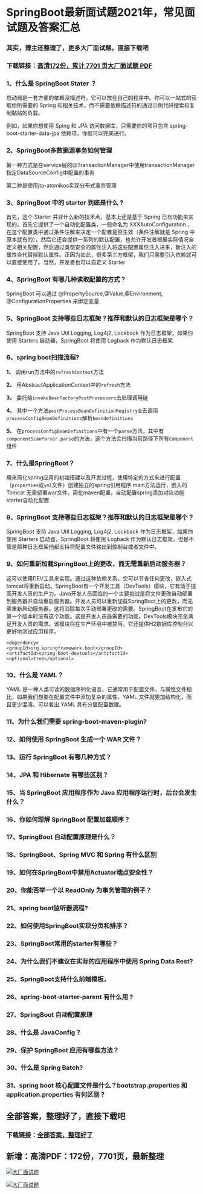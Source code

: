 # SpringBoot最新面试题2021年，常见面试题及答案汇总

### 其实，博主还整理了，更多大厂面试题，直接下载吧

### 下载链接：[高清172份，累计 7701 页大厂面试题  PDF](https://github.com/souyunku/DevBooks/blob/master/docs/index.md)



### 1、什么是 SpringBoot Stater ？

启动器是一套方便的依赖没描述符，它可以放在自己的程序中。你可以一站式的获取你所需要的 Spring 和相关技术，而不需要依赖描述符的通过示例代码搜索和复制黏贴的负载。

例如，如果你想使用 Sping 和 JPA 访问数据库，只需要你的项目包含 spring-boot-starter-data-jpa 依赖项，你就可以完美进行。


### 2、SpringBoot多数据源事务如何管理

第一种方式是在service层的@TransactionManager中使用transactionManager指定DataSourceConfig中配置的事务

第二种是使用jta-atomikos实现分布式事务管理


### 3、SpringBoot 中的 starter 到底是什么 ?

首先，这个 Starter 并非什么新的技术点，基本上还是基于 Spring 已有功能来实现的。首先它提供了一个自动化配置类，一般命名为 XXXAutoConfiguration ，在这个配置类中通过条件注解来决定一个配置是否生效（条件注解就是 Spring 中原本就有的），然后它还会提供一系列的默认配置，也允许开发者根据实际情况自定义相关配置，然后通过类型安全的属性注入将这些配置属性注入进来，新注入的属性会代替掉默认属性。正因为如此，很多第三方框架，我们只需要引入依赖就可以直接使用了。当然，开发者也可以自定义 Starter


### 4、SpringBoot 有哪几种读取配置的方式？

SpringBoot 可以通过 @PropertySource,@Value,@Environment, @ConfigurationProperties 来绑定变量


### 5、SpringBoot 支持哪些日志框架？推荐和默认的日志框架是哪个？

SpringBoot 支持 Java Util Logging, Log4j2, Lockback 作为日志框架，如果你使用 Starters 启动器，SpringBoot 将使用 Logback 作为默认日志框架.


### 6、spring boot扫描流程?

**1、** 调用run方法中的`refreshContext`方法

**2、** 用AbstractApplicationContext中的`refresh`方法

**3、** 委托给`invokeBeanFactoryPostProcessors`去处理调用链

**4、** 其中一个方法`postProcessBeanDefinitionRegistry会`去调用`processConfigBeanDefinitions`解析`beandefinitions`

**5、** 在`processConfigBeanDefinitions`中有一个`parse`方法，其中有`componentScanParser.parse`的方法，这个方法会扫描当前路径下所有`Component`组件


### 7、什么是SpringBoot？

用来简化spring应用的初始搭建以及开发过程，使用特定的方式来进行配置（`properties`或`yml`文件）创建独立的spring引用程序 main方法运行，嵌入的Tomcat 无需部署war文件，简化maven配置，自动配置spring添加对应功能starter自动化配置


### 8、SpringBoot 支持哪些日志框架？推荐和默认的日志框架是哪个？

SpringBoot 支持 Java Util Logging, Log4j2, Lockback 作为日志框架，如果你使用 Starters 启动器，SpringBoot 将使用 Logback 作为默认日志框架，但是不管是那种日志框架他都支持将配置文件输出到控制台或者文件中。


### 9、如何重新加载SpringBoot上的更改，而无需重新启动服务器？

这可以使用DEV工具来实现。通过这种依赖关系，您可以节省任何更改，嵌入式tomcat将重新启动。SpringBoot有一个开发工具（DevTools）模块，它有助于提高开发人员的生产力。Java开发人员面临的一个主要挑战是将文件更改自动部署到服务器并自动重启服务器。开发人员可以重新加载SpringBoot上的更改，而无需重新启动服务器。这将消除每次手动部署更改的需要。SpringBoot在发布它的第一个版本时没有这个功能。这是开发人员最需要的功能。DevTools模块完全满足开发人员的需求。该模块将在生产环境中被禁用。它还提供H2数据库控制台以更好地测试应用程序。

```
<dependency>
<groupId>org.springframework.boot</groupId>
<artifactId>spring-boot-devtools</artifactId>
<optional>true</optional>
```


### 10、什么是 YAML？

YAML 是一种人类可读的数据序列化语言。它通常用于配置文件。与属性文件相比，如果我们想要在配置文件中添加复杂的属性，YAML 文件就更加结构化，而且更少混淆。可以看出 YAML 具有分层配置数据。


### 11、为什么我们需要 spring-boot-maven-plugin?
### 12、如何使用 SpringBoot 生成一个 WAR 文件？
### 13、运行 SpringBoot 有哪几种方式？
### 14、JPA 和 Hibernate 有哪些区别？
### 15、当 SpringBoot 应用程序作为 Java 应用程序运行时，后台会发生什么？
### 16、你如何理解 SpringBoot 配置加载顺序？
### 17、SpringBoot 自动配置原理是什么？
### 18、SpringBoot、Spring MVC 和 Spring 有什么区别
### 19、如何在SpringBoot中禁用Actuator端点安全性？
### 20、你能否举一个以 ReadOnly 为事务管理的例子？
### 21、spring boot监听器流程?
### 22、如何使用SpringBoot实现分页和排序？
### 23、SpringBoot常用的starter有哪些？
### 24、为什么我们不建议在实际的应用程序中使用 Spring Data Rest?
### 25、SpringBoot支持什么前端模板，
### 26、spring-boot-starter-parent 有什么用 ?
### 27、SpringBoot 自动配置原理
### 28、什么是 JavaConfig？
### 29、保护 SpringBoot 应用有哪些方法？
### 30、什么是 Spring Batch?
### 31、spring boot 核心配置文件是什么？bootstrap.properties 和 application.properties 有何区别 ?




## 全部答案，整理好了，直接下载吧

### 下载链接：[全部答案，整理好了](https://www.souyunku.com/wp-content/uploads/weixin/githup-weixin-2.png)




## 新增：高清PDF：172份，7701页，最新整理

[![大厂面试题](https://www.souyunku.com/wp-content/uploads/weixin/mst.png "架构师专栏")](https://www.souyunku.com/wp-content/uploads/weixin/githup-weixin.png "架构师专栏")

[![大厂面试题](https://www.souyunku.com/wp-content/uploads/weixin/githup-weixin.png "架构师专栏")](https://www.souyunku.com/wp-content/uploads/weixin/githup-weixin.png "架构师专栏")
